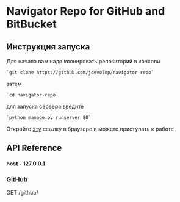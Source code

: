 # Navigator Repo for GitHub and BitBucket  

## Инструкция запуска  

Для начала вам надо клонировать репозиторий в консоли  

    `git clone https://github.com/jdevolop/navigator-repo`

затем  

    `cd navigator-repo`  

для запуска сервера введите  

    `python manage.py runserver 80`

Откройте [эту](http://127.0.0.1/)   ссылку в браузере и можете приступать к работе 

## API Reference

#### host - 127.0.0.1

### GitHub  

GET /github/
